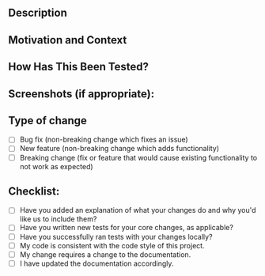 <!--- Provide a general summary of your changes in the Title above -->

## Description
<!--- Describe your changes in detail -->
<!--- When creating a new PR, make sure to request a review and tag related issues -->

## Motivation and Context
<!--- Why is this change required? What problem does it solve? -->
<!--- If it fixes an open issue, please link to the issue here. -->

## How Has This Been Tested?
<!--- Please run the following command on your PR to ensure code formatting consistency: -->
<!--- autopep8 <changed files/folders> --recursive --in-place --ignore=E5 -->

<!--- Please describe how you tested your changes. -->


<!--- For new functionality, describe added unit tests. -->


<!--- If this PR breaks existing unit tests, please describe in detail -->
<!--- which tests break and why. Describe what functionality is changed. -->


## Screenshots (if appropriate):

## Type of change
<!--- What types of changes does your code introduce? Put an `x` in all the boxes that apply: -->
- [ ] Bug fix (non-breaking change which fixes an issue)
- [ ] New feature (non-breaking change which adds functionality)
- [ ] Breaking change (fix or feature that would cause existing functionality to not work as expected)

## Checklist:
<!--- Go over all the following points, and put an `x` in all the boxes that apply. -->
<!--- If you're unsure about any of these, don't hesitate to ask. We're here to help! -->
- [ ] Have you added an explanation of what your changes do and why you'd like us to include them?
- [ ] Have you written new tests for your core changes, as applicable?
- [ ] Have you successfully ran tests with your changes locally?
- [ ] My code is consistent with the code style of this project.
- [ ] My change requires a change to the documentation.
- [ ] I have updated the documentation accordingly.
